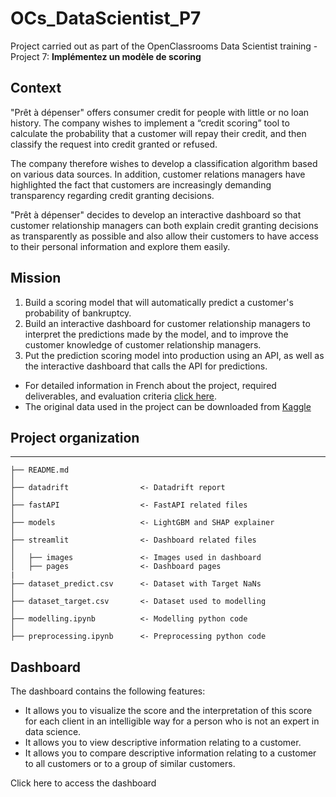 # OCs_DataScientist_P7
Project carried out as part of the OpenClassrooms Data Scientist training - Project 7: __Implémentez un modèle de scoring__

## **Context**

"Prêt à dépenser" offers consumer credit for people with little or no loan history.  The company wishes to implement a “credit scoring” tool to calculate the probability that a customer will repay their credit, and then classify the request into credit granted or refused.

The company therefore wishes to develop a classification algorithm based on various data sources. In addition, customer relations managers have highlighted the fact that customers are increasingly demanding transparency regarding credit granting decisions. 

"Prêt à dépenser" decides to develop an interactive dashboard so that customer relationship managers can both explain credit granting decisions as transparently as possible and also allow their customers to have access to their personal information and explore them easily.

## **Mission**

1. Build a scoring model that will automatically predict a customer's probability of bankruptcy.
2. Build an interactive dashboard for customer relationship managers to interpret the predictions made by the model, and to improve the customer knowledge of customer relationship managers.
3. Put the prediction scoring model into production using an API, as well as the interactive dashboard that calls the API for predictions.

* For detailed information in French about the project, required deliverables, and evaluation criteria [click here](https://drive.google.com/file/d/1kiqlS2SoUQB9ncG0wrmKFuKfOJxZQVk7/view?usp=sharing).
* The original data used in the project can be downloaded from [Kaggle](https://www.kaggle.com/c/home-credit-default-risk/data)

## **Project organization**

------------

    ├── README.md
    │
    ├── datadrift                <- Datadrift report
    │
    ├── fastAPI                  <- FastAPI related files
    │
    ├── models                   <- LightGBM and SHAP explainer
    │
    ├── streamlit                <- Dashboard related files
    │
    │   ├── images               <- Images used in dashboard
    │   ├── pages                <- Dashboard pages
    |
    ├── dataset_predict.csv      <- Dataset with Target NaNs  
    │
    ├── dataset_target.csv       <- Dataset used to modelling
    │
    ├── modelling.ipynb          <- Modelling python code
    │
    ├── preprocessing.ipynb      <- Preprocessing python code

## **Dashboard**

The dashboard contains the following features:

- It allows you to visualize the score and the interpretation of this score for each client in an intelligible way for a person who is not an expert in data science.
- It allows you to view descriptive information relating to a customer.
- It allows you to compare descriptive information relating to a customer to all customers or to a group of similar customers.

Click here to access the dashboard




